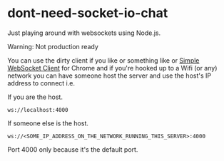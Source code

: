# dont-need-socket-io-chat

Just playing around with websockets using Node.js.  

Warning: Not production ready

You can use the dirty client if you like or something like or [Simple WebSocket Client](https://chrome.google.com/webstore/detail/simple-websocket-client/pfdhoblngboilpfeibdedpjgfnlcodoo?hl=en) for Chrome and if you're hooked up to a Wifi (or any) network you can have someone host the server and use the host's IP address to connect i.e.  

If you are the host.
```
ws://localhost:4000
```

If someone else is the host.
```
ws://<SOME_IP_ADDRESS_ON_THE_NETWORK_RUNNING_THIS_SERVER>:4000
```

Port 4000 only because it's the default port.
